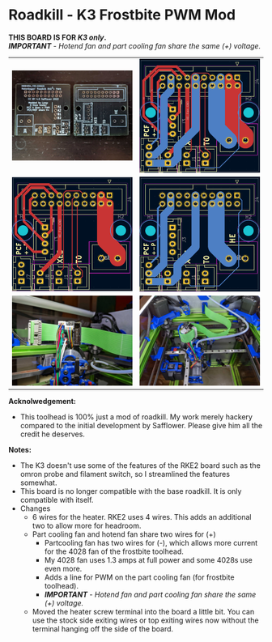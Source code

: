 Roadkill - K3 Frostbite PWM Mod
============
**THIS BOARD IS FOR *K3 only*.**  
***IMPORTANT*** - *Hotend fan and part cooling fan share the same (+) voltage.*
<table width=100%>
<TR><TD width=50%><img src="Images/rke3-pwm.jpg"></TD>
       <TD width=50%><img src="Images/combined.png"></TD></TR>
<TR><TD width=50%><img src="Images/front.png"></TD>
       <TD width=50%><img src="Images/back.png"></TD></TR>     
<TR><TD width=50%><img src="Images/board_mounted.jpg"></TD>
       <TD width=50%><img src="Images/board_with_frostbite.jpg"></TD></TR>     
</TABLE>

**Acknolwedgement:**
 - This toolhead is 100% just a mod of roadkill.  My work merely hackery compared to the initial development by Safflower.  Please give him all the credit he deserves.
 
 **Notes:**
 - The K3 doesn't use some of the features of the RKE2 board such as the omron probe and filament switch, so I streamlined the features somewhat.
 - This board is no longer compatible with the base roadkill.  It is only compatible with itself.
 - Changes
   - 6 wires for the heater.  RKE2 uses 4 wires.  This adds an additional two to allow more for headroom.  
   - Part cooling fan and hotend fan share two wires for (+)
     - Partcooling fan has two wires for (-), which allows more current for the 4028 fan of the frostbite toolhead.
     - My 4028 fan uses 1.3 amps at full power and some 4028s use even more.
     - Adds a line for PWM on the part cooling fan (for frostbite toolhead).
     - ***IMPORTANT*** - *Hotend fan and part cooling fan share the same (+) voltage.*
   - Moved the heater screw terminal into the board a little bit.  You can use the stock side exiting wires or top exiting wires now without the terminal hanging off the side of the board.  
